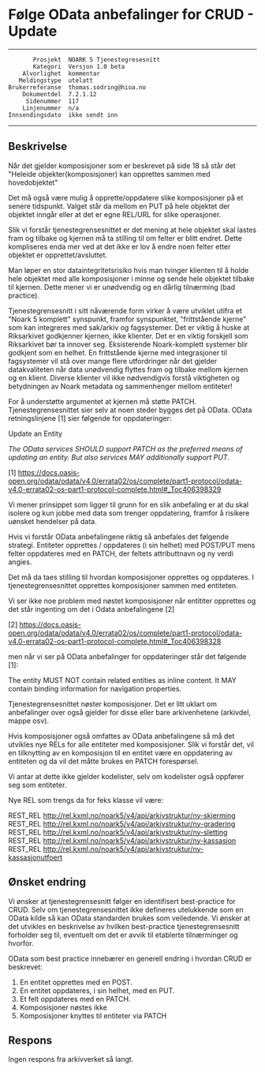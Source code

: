Følge OData anbefalinger for CRUD - Update
=================================

 ------------------  ---------------------------------
           Prosjekt  NOARK 5 Tjenestegresesnitt
           Kategori  Versjon 1.0 beta
        Alvorlighet  kommentar
       Meldingstype  utelatt
    Brukerreferanse  thomas.sodring@hioa.no
        Dokumentdel  7.2.1.12
         Sidenummer  117
        Linjenummer  n/a
    Innsendingsdato  ikke sendt inn
 ------------------  ---------------------------------

Beskrivelse
-----------

Når det gjelder komposisjoner som er beskrevet på side 18 så står det
"Heleide objekter(komposisjoner) kan opprettes sammen med hovedobjektet"

Det må også være mulig å opprette/oppdatere slike komposisjoner på et senere
tidspunkt. Valget står da mellom en PUT på hele objektet der objektet
inngår eller at det er egne REL/URL for slike operasjoner.

Slik vi forstår tjenestegrensesnittet er det mening at hele objektet skal
lastes fram og tilbake og kjernen må ta stilling til om felter er blitt
endret. Dette kompliseres enda mer ved at det ikke er lov å endre noen
felter etter objektet er opprettet/avsluttet.

Man løper en stor dataintegritetsrisiko hvis man tvinger klienten til å holde
hele objektet med alle komposisjoner i minne og sende hele objektet tilbake
til kjernen. Dette mener vi er unødvendig og en dårlig tilnærming
(bad practice).

Tjenestegrensesnitt i sitt nåværende form virker å være utviklet utifra et
"Noark 5 komplett" synspunkt, framfor synspunktet, "frittstående kjerne" som
kan integreres med sak/arkiv og fagsystemer. Det er viktig å huske at
Riksarkivet godkjenner kjernen, ikke klienter. Det er en viktig forskjell som
 Riksarkivet bør ta innover seg. Eksisterende Noark-komplett systemer blir
 godkjent som en helhet. En frittstående kjerne med integrasjoner til
fagsystemer vil stå over mange flere utfordringer når det gjelder
 datakvaliteten når data unødvendig flyttes fram og tilbake mellom
kjernen og en klient. Diverse klienter vil ikke nødvendigvis forstå viktigheten
og betydningen av Noark metadata og sammenhenger mellom entiteter!

For å understøtte argumentet at kjernen må støtte PATCH. Tjenestegrensesnittet
 sier selv at noen steder bygges det på OData. OData retningslinjene [1] sier 
følgende for oppdateringer:

  Update an Entity

  _The OData services SHOULD support PATCH as the preferred means of updating an entity.
  But also services MAY additionally support PUT_.

[1] https://docs.oasis-open.org/odata/odata/v4.0/errata02/os/complete/part1-protocol/odata-v4.0-errata02-os-part1-protocol-complete.html#_Toc406398329

Vi mener prinsippet som ligger til grunn for en slik anbefaling er at du skal
isolere og kun jobbe med data som trenger oppdatering, framfor å risikere
uønsket hendelser på data.

Hvis vi forstår OData anbefalingene riktig så anbefales det følgende strategi.
Entiteter opprettes / oppdateres (i sin helhet) med POST/PUT mens felter
oppdateres med en PATCH, der feltets attributtnavn og ny verdi angies.

Det må da taes stilling til hvordan komposisjoner opprettes og oppdateres.
I tjenestegrensesnittet opprettes komposisjoner sammen med entiteten.

Vi ser ikke noe problem med nøstet komposisjoner når entititer opprettes
og det står ingenting om det i Odata anbefalingene [2]

[2] https://docs.oasis-open.org/odata/odata/v4.0/errata02/os/complete/part1-protocol/odata-v4.0-errata02-os-part1-protocol-complete.html#_Toc406398328

men når vi ser på OData anbefalinger for oppdateringer står det følgende [1]:

  The entity MUST NOT contain related entities as inline content. It MAY contain binding information for navigation properties.

Tjenestegrensesnittet nøster komposisjoner. Det er litt uklart om anbefalinger
 over også gjelder for disse eller bare arkivenhetene (arkivdel, mappe osv).

Hvis komposisjoner også omfattes av OData anbefalingene så må det utvikles nye
RELs for alle entiteter med komposisjoner. Slik vi forstår det, vil en
tilknytting av en komposisjon til en entitet være en oppdatering av entiteten
og da vil det måtte brukes en PATCH forespørsel.

Vi antar at dette ikke gjelder kodelister, selv om kodelister også oppfører
seg som entiteter.

Nye REL som trengs da for feks klasse vil være:

REST_REL http://rel.kxml.no/noark5/v4/api/arkivstruktur/ny-skjerming
REST_REL http://rel.kxml.no/noark5/v4/api/arkivstruktur/ny-gradering
REST_REL http://rel.kxml.no/noark5/v4/api/arkivstruktur/ny-sletting
REST_REL http://rel.kxml.no/noark5/v4/api/arkivstruktur/ny-kassasjon
REST_REL http://rel.kxml.no/noark5/v4/api/arkivstruktur/ny-kassasjonutfoert

Ønsket endring
--------------

Vi ønsker at tjenestegrensesnitt følger en identifisert best-practice for CRUD.
Selv om tjenestegrensesnittet ikke defineres utelukkende som en OData kilde
så kan OData standarden brukes som veiledende. Vi ønsker at det utvikles en
beskrivelse av hvilken best-practice tjenestegrensesnitt forholder seg til,
eventuelt om det er avvik til etablerte tilnærminger og hvorfor.

OData som best practice innebærer en generell endring i hvordan CRUD er beskrevet:

1. En entitet opprettes med en POST.
2. En entitet oppdateres, i sin helhet, med en PUT.
3. Et felt oppdateres med en PATCH.
4. Komposisjoner nøstes ikke
5. Komposisjoner knyttes til entiteter via PATCH

Respons
-------

Ingen respons fra arkivverket så langt.
